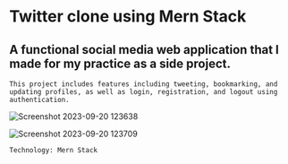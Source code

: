 # Twitter clone using Mern Stack

## A functional social media web application that I made for my practice as a side project.    

``This project includes features including tweeting, bookmarking, and updating profiles, as well as login, registration, and logout using authentication.``

![Screenshot 2023-09-20 123638](https://github.com/abdullahsajid/twitter/assets/77003390/5f51c989-346c-47fe-b3c4-fed7ec2067ec)

![Screenshot 2023-09-20 123709](https://github.com/abdullahsajid/twitter/assets/77003390/135dd962-9945-46f4-aef9-ad36be298f08)

``Technology: Mern Stack ``
